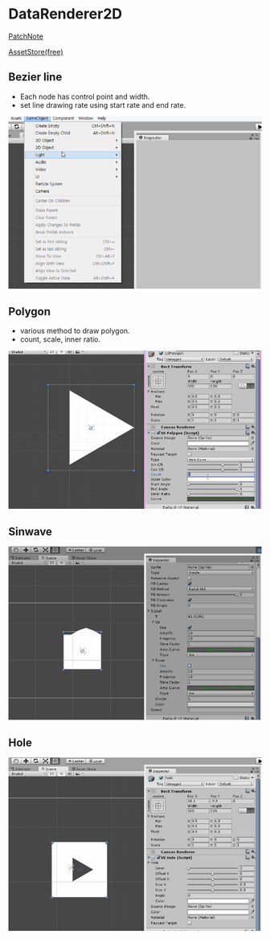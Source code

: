 # DataRenderer2D 

[PatchNote](https://github.com/geniikw/SplineMeshDrawer-PatchNote/blob/master/PatchNode.md)

[AssetStore(free)](https://assetstore.unity.com/packages/tools/modeling/data-renderer-2d-102377)

## Bezier line
- Each node has control point and width.
- set line drawing rate using start rate and end rate.

![bezier](https://github.com/geniikw/SplineMeshDrawer-PatchNote/raw/master/bezier.gif)

## Polygon
- various method to draw polygon.
- count, scale, inner ratio.

![polygon](https://github.com/geniikw/SplineMeshDrawer-PatchNote/raw/master/polygon.gif)

## Sinwave
![sin](https://github.com/geniikw/SplineMeshDrawer-PatchNote/raw/master/sin.gif)

## Hole
![hole](https://github.com/geniikw/SplineMeshDrawer-PatchNote/raw/master/hole2.gif)
